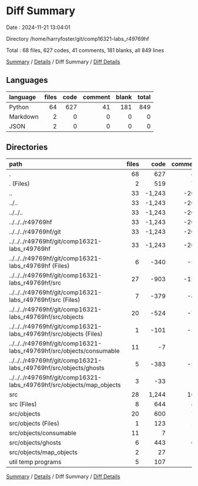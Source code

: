 # Diff Summary

Date : 2024-11-21 13:04:01

Directory /home/harryfoster/git/comp16321-labs_r49769hf

Total : 68 files,  627 codes, 41 comments, 181 blanks, all 849 lines

[Summary](results.md) / [Details](details.md) / Diff Summary / [Diff Details](diff-details.md)

## Languages
| language | files | code | comment | blank | total |
| :--- | ---: | ---: | ---: | ---: | ---: |
| Python | 64 | 627 | 41 | 181 | 849 |
| Markdown | 2 | 0 | 0 | 0 | 0 |
| JSON | 2 | 0 | 0 | 0 | 0 |

## Directories
| path | files | code | comment | blank | total |
| :--- | ---: | ---: | ---: | ---: | ---: |
| . | 68 | 627 | 41 | 181 | 849 |
| . (Files) | 2 | 519 | 79 | 178 | 776 |
| .. | 33 | -1,243 | -204 | -425 | -1,872 |
| ../.. | 33 | -1,243 | -204 | -425 | -1,872 |
| ../../.. | 33 | -1,243 | -204 | -425 | -1,872 |
| ../../../r49769hf | 33 | -1,243 | -204 | -425 | -1,872 |
| ../../../r49769hf/git | 33 | -1,243 | -204 | -425 | -1,872 |
| ../../../r49769hf/git/comp16321-labs_r49769hf | 33 | -1,243 | -204 | -425 | -1,872 |
| ../../../r49769hf/git/comp16321-labs_r49769hf (Files) | 6 | -340 | -51 | -138 | -529 |
| ../../../r49769hf/git/comp16321-labs_r49769hf/src | 27 | -903 | -153 | -287 | -1,343 |
| ../../../r49769hf/git/comp16321-labs_r49769hf/src (Files) | 7 | -379 | -82 | -140 | -601 |
| ../../../r49769hf/git/comp16321-labs_r49769hf/src/objects | 20 | -524 | -71 | -147 | -742 |
| ../../../r49769hf/git/comp16321-labs_r49769hf/src/objects (Files) | 1 | -101 | -14 | -31 | -146 |
| ../../../r49769hf/git/comp16321-labs_r49769hf/src/objects/consumable | 11 | -7 | 0 | -11 | -18 |
| ../../../r49769hf/git/comp16321-labs_r49769hf/src/objects/ghosts | 5 | -383 | -56 | -96 | -535 |
| ../../../r49769hf/git/comp16321-labs_r49769hf/src/objects/map_objects | 3 | -33 | -1 | -9 | -43 |
| src | 28 | 1,244 | 161 | 389 | 1,794 |
| src (Files) | 8 | 644 | 83 | 209 | 936 |
| src/objects | 20 | 600 | 78 | 180 | 858 |
| src/objects (Files) | 1 | 123 | 16 | 40 | 179 |
| src/objects/consumable | 11 | 7 | 0 | 11 | 18 |
| src/objects/ghosts | 6 | 443 | 62 | 121 | 626 |
| src/objects/map_objects | 2 | 27 | 0 | 8 | 35 |
| util temp programs | 5 | 107 | 5 | 39 | 151 |

[Summary](results.md) / [Details](details.md) / Diff Summary / [Diff Details](diff-details.md)